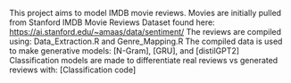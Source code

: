 This project aims to model IMDB movie reviews. Movies are initially pulled from Stanford IMDB Movie Reviews Dataset found here: https://ai.stanford.edu/~amaas/data/sentiment/ 
The reviews are compiled using: Data_Extraction.R and Genre_Mapping.R
The compiled data is used to make generative models: [N-Gram], [GRU], and [distilGPT2]
Classification models are made to differentiate real reviews vs generated reviews with: [Classification code]
